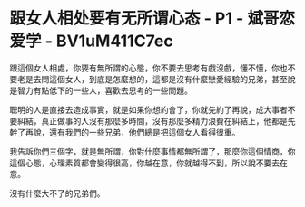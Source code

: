 # 跟女人相处要有无所谓心态 - P1 - 斌哥恋爱学 - BV1uM411C7ec

跟這個女人相處，你要有無所謂的心態，你不要去思考有戲沒戲，懂不懂，你也不要老是去問這個女人，到底是怎麼想的，這都是沒有什麼戀愛經驗的兄弟，甚至說是智力有點低下的一些人，喜歡去思考的一些問題。

聰明的人是直接去造成事實，就是如果你想約會了，你就先約了再說，成大事者不要糾結，真正做事的人沒有那麼多時間，沒有那麼多精力浪費在糾結上，他都是先幹了再說，還有我們的一些兄弟，他們總是把這個女人看得很重。

我告訴你們三個字，就是無所謂，你對什麼事情都無所謂了，那麼你這個情商，你這個心態，心理素質都會變得很高，你越在意，你就越得不到，所以說不要去在意。

沒有什麼大不了的兄弟們。